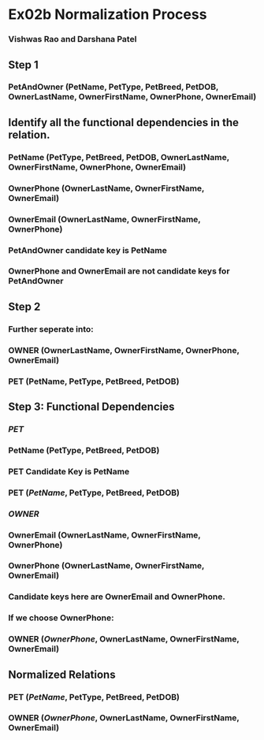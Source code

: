 # Ex02b Normalization Process
### Vishwas Rao and Darshana Patel

## Step 1
### PetAndOwner (PetName, PetType, PetBreed, PetDOB, OwnerLastName, OwnerFirstName, OwnerPhone, OwnerEmail)

## Identify all the functional dependencies in the relation.
### PetName (PetType, PetBreed, PetDOB, OwnerLastName, OwnerFirstName, OwnerPhone, OwnerEmail)
### OwnerPhone (OwnerLastName, OwnerFirstName, OwnerEmail)
### OwnerEmail (OwnerLastName, OwnerFirstName, OwnerPhone)

### PetAndOwner candidate key is PetName
### OwnerPhone and OwnerEmail are not candidate keys for PetAndOwner

## Step 2
### Further seperate into:
### OWNER (OwnerLastName, OwnerFirstName, OwnerPhone, OwnerEmail)
### PET (PetName, PetType, PetBreed, PetDOB)

## Step 3: Functional Dependencies
### *PET* 
### PetName (PetType, PetBreed, PetDOB)

### PET Candidate Key is PetName
### PET (*PetName*, PetType, PetBreed, PetDOB)

### *OWNER* 
### OwnerEmail (OwnerLastName, OwnerFirstName, OwnerPhone)
### OwnerPhone (OwnerLastName, OwnerFirstName, OwnerEmail)
### Candidate keys here are OwnerEmail and OwnerPhone.
### If we choose OwnerPhone:
### OWNER (*OwnerPhone*, OwnerLastName, OwnerFirstName, OwnerEmail)

## Normalized Relations
### PET (*PetName*, PetType, PetBreed, PetDOB)
### OWNER (*OwnerPhone*, OwnerLastName, OwnerFirstName, OwnerEmail)
